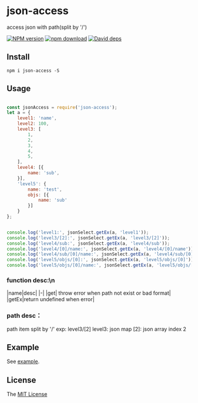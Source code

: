 # json-access
access json with path(split by '/')

[![NPM version][npm-image]][npm-url]
[![npm download][download-image]][download-url]
[![David deps][david-image]][david-url]

[npm-image]: https://img.shields.io/npm/v/json-access.svg
[npm-url]: https://npmjs.com/package/json-access
[download-image]: https://img.shields.io/npm/dm/json-access.svg
[download-url]: https://npmjs.com/package/json-access
[david-image]: https://img.shields.io/david/json-access.svg
[david-url]: https://david-dm.org/imcooder/json-access

## Install

```
npm i json-access -S
```

## Usage

```js

const jsonAccess = require('json-access');
let a = {
    level1: 'name',
    level2: 100,
    level3: [
        1,
        2,
        3,
        4,
        5,
    ],
    level4: [{
        name: 'sub',
    }],
    'level5': {
        name: 'test',
        objs: [{
            name: 'sub'
        }]
    }
};


console.log('level1:', jsonSelect.getEx(a, 'level1'));
console.log('level3/[2]:', jsonSelect.getEx(a, 'level3/[2]'));
console.log('level4/sub:', jsonSelect.getEx(a, 'level4/sub'));
console.log('level4/[0]/name:', jsonSelect.getEx(a, 'level4/[0]/name'));
console.log('level4/sub/[0]/name:', jsonSelect.getEx(a, 'level4/sub/[0]/name'));
console.log('level5/objs/[0]:', jsonSelect.getEx(a, 'level5/objs/[0]'));
console.log('level5/objs/[0]/name:', jsonSelect.getEx(a, 'level5/objs/[0]/name'));
```
### function desc:\n
|name|desc|
|-|
|get| throw error when path not exist or bad format|
|getEx|return undefined when error|

### path desc：
path item split by '/'
exp:
level3/[2] 
level3: json map
[2]: json array index 2

## Example

See [example](example/).

## License

The [MIT License](LICENSE)